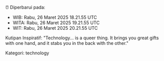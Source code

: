 ⏰ Diperbarui pada:
- WIB: Rabu, 26 Maret 2025 18.21.55 UTC
- WITA: Rabu, 26 Maret 2025 19.21.55 UTC
- WIT: Rabu, 26 Maret 2025 20.21.55 UTC

Kutipan Inspiratif:
"Technology... is a queer thing. It brings you great gifts with one hand, and it stabs you in the back with the other."


Kategori: technology

